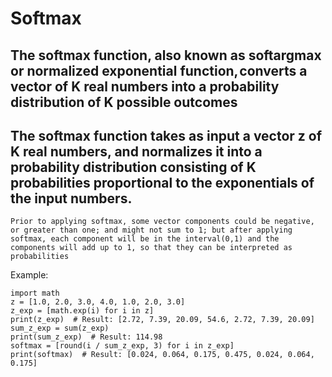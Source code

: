 # Softmax
## The softmax function, also known as softargmax or normalized exponential function, converts a vector of K real numbers into a probability distribution of K possible outcomes
## The softmax function takes as input a vector z of K real numbers, and normalizes it into a probability distribution consisting of K probabilities proportional to the exponentials of the input numbers.

```
Prior to applying softmax, some vector components could be negative, or greater than one; and might not sum to 1; but after applying softmax, each component will be in the interval(0,1) and the components will add up to 1, so that they can be interpreted as probabilities
```
Example:
```
import math
z = [1.0, 2.0, 3.0, 4.0, 1.0, 2.0, 3.0]
z_exp = [math.exp(i) for i in z]  
print(z_exp)  # Result: [2.72, 7.39, 20.09, 54.6, 2.72, 7.39, 20.09] 
sum_z_exp = sum(z_exp)  
print(sum_z_exp)  # Result: 114.98 
softmax = [round(i / sum_z_exp, 3) for i in z_exp]
print(softmax)  # Result: [0.024, 0.064, 0.175, 0.475, 0.024, 0.064, 0.175]
```